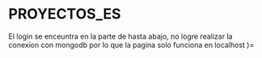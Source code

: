 # PROYECTOS_ES
El login se enceuntra en la parte de hasta abajo, no logre realizar la conexion con mongodb por lo que la pagina solo funciona en localhost )=
